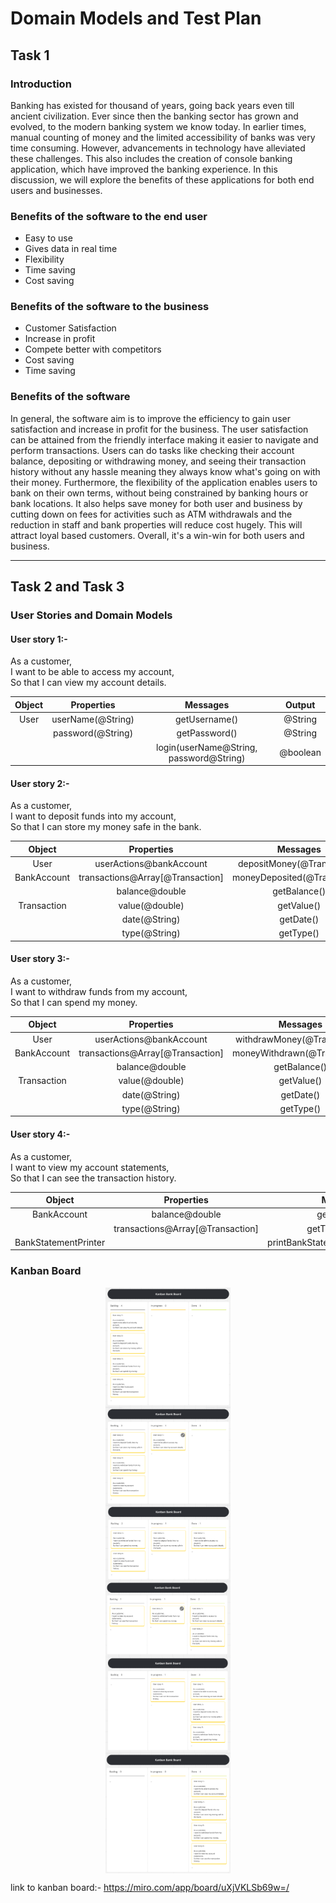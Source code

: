 # Domain Models and Test Plan
## Task 1

### Introduction
Banking has existed for thousand of years, going back years even till ancient civilization. Ever since then the banking sector has grown and evolved, to the modern banking system we know today.
In earlier times, manual counting of money and the limited accessibility of banks was very time consuming. However, advancements in technology have alleviated these challenges. This also includes the creation of console banking application, which have improved the banking experience. In this discussion, we will explore the benefits of these applications for both end users and businesses.

### Benefits of the software to the end user 
- Easy to use
- Gives data in real time
- Flexibility
- Time saving
- Cost saving
  
### Benefits of the software to the business
- Customer Satisfaction
- Increase in profit
- Compete better with competitors
- Cost saving 
- Time saving

### Benefits of the software 
In general, the software aim is to improve the efficiency to gain user satisfaction and increase in profit for the business. The user satisfaction can be attained from the friendly interface making it easier to navigate and perform transactions. Users can do tasks like checking their account balance, depositing or withdrawing money, and seeing their transaction history without any hassle meaning they always know what's going on with their money. Furthermore, the flexibility of the application enables users to bank on their own terms, without being constrained by banking hours or bank locations. It also helps save money for both user and business by cutting down on fees for activities such as ATM withdrawals and the reduction in staff and bank properties will reduce cost hugely. This will attract loyal based customers. Overall, it's a win-win for both users and business.



---
## Task 2 and Task 3

### User Stories and Domain Models

#### User story 1:-
As a customer, <br>
I want to be able to access my account, <br>
So that I can view my account details. <br>

| Object |    Properties     |                Messages                 |  Output  |
| :----: | :---------------: | :-------------------------------------: | :------: |
|  User  | userName(@String) |              getUsername()              | @String  |
|        | password(@String) |              getPassword()              | @String  |
|        |                   | login(userName@String, password@String) | @boolean |
#### User story 2:-
As a customer, <br>
I want to deposit funds into my account, <br>
So that I can store my money safe in the bank. <br>

|   Object    |            Properties            |           Messages           | Output  |
| :---------: | :------------------------------: | :--------------------------: | :-----: |
|    User     |     userActions@bankAccount      |  depositMoney(@Transaction)  |  @void  |
| BankAccount | transactions@Array[@Transaction] | moneyDeposited(@Transaction) |  @void  |
|             |          balance@double          |         getBalance()         | @double |
| Transaction |          value(@double)          |          getValue()          | @double |
|             |          date(@String)           |          getDate()           | @String |
|             |          type(@String)           |          getType()           | @String |

#### User story 3:-
As a customer, <br>
I want to withdraw funds from my account, <br>
So that I can spend my money. <br>

|   Object    |            Properties            |           Messages           | Output  |
| :---------: | :------------------------------: | :--------------------------: | :-----: |
|    User     |     userActions@bankAccount      | withdrawMoney(@Transaction)  |  @void  |
| BankAccount | transactions@Array[@Transaction] | moneyWithdrawn(@Transaction) |  @void  |
|             |          balance@double          |         getBalance()         | @double |
| Transaction |          value(@double)          |          getValue()          | @double |
|             |          date(@String)           |          getDate()           | @String |
|             |          type(@String)           |          getType()           | @String |

#### User story 4:-
As a customer, <br>
I want to view my account statements, <br>
So that I can see the transaction history. <br>

|        Object        |            Properties            |             Messages             |        Output        |
| :------------------: | :------------------------------: | :------------------------------: | :------------------: |
|     BankAccount      |          balance@double          |           getBalance()           |       @double        |
|                      | transactions@Array[@Transaction] |        getTransactions()         | @Array[@Transaction] |
| BankStatementPrinter |                                  | printBankStatement(@BankAccount) |       @String        |


### Kanban Board
<img src="first.png" width="200" style="display: block; margin: 0 auto" />
<img src="second.png" width="200" style="display: block; margin: 0 auto"/>
<img src="third.png" width="200" style="display: block; margin: 0 auto"/>
<img src="forth.png" width="200" style="display: block; margin: 0 auto"/>
<img src="fifth.png" width="200" style="display: block; margin: 0 auto"/>
<img src="last.png" width="200" style="display: block; margin: 0 auto"/>

link to kanban board:-
https://miro.com/app/board/uXjVKLSb69w=/ 